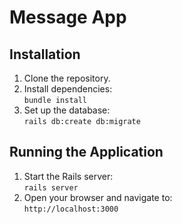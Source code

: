 # Message App

## Installation

1. Clone the repository.
2. Install dependencies:  
   `bundle install`
3. Set up the database:  
   `rails db:create db:migrate`

## Running the Application

1. Start the Rails server:  
   `rails server`
2. Open your browser and navigate to:  
   `http://localhost:3000`
